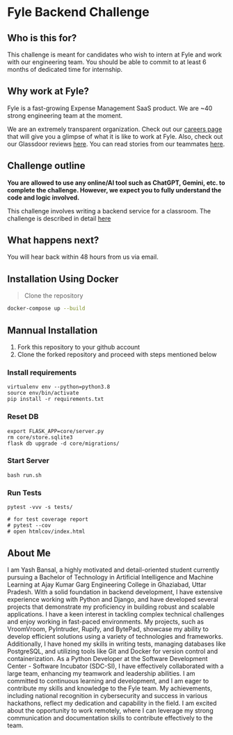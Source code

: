 # Fyle Backend Challenge

## Who is this for?

This challenge is meant for candidates who wish to intern at Fyle and work with our engineering team. You should be able to commit to at least 6 months of dedicated time for internship.

## Why work at Fyle?

Fyle is a fast-growing Expense Management SaaS product. We are ~40 strong engineering team at the moment. 

We are an extremely transparent organization. Check out our [careers page](https://careers.fylehq.com) that will give you a glimpse of what it is like to work at Fyle. Also, check out our Glassdoor reviews [here](https://www.glassdoor.co.in/Reviews/Fyle-Reviews-E1723235.htm). You can read stories from our teammates [here](https://stories.fylehq.com).


## Challenge outline

**You are allowed to use any online/AI tool such as ChatGPT, Gemini, etc. to complete the challenge. However, we expect you to fully understand the code and logic involved.**

This challenge involves writing a backend service for a classroom. The challenge is described in detail [here](./Application.md)


## What happens next?

You will hear back within 48 hours from us via email. 

## Installation Using Docker

> Clone the repository

```bash
docker-compose up --build
```

## Mannual Installation

1. Fork this repository to your github account
2. Clone the forked repository and proceed with steps mentioned below

### Install requirements

```
virtualenv env --python=python3.8
source env/bin/activate
pip install -r requirements.txt
```

### Reset DB

```
export FLASK_APP=core/server.py
rm core/store.sqlite3
flask db upgrade -d core/migrations/
```
### Start Server

```
bash run.sh
```
### Run Tests

```
pytest -vvv -s tests/

# for test coverage report
# pytest --cov
# open htmlcov/index.html
```

## About Me

I am Yash Bansal, a highly motivated and detail-oriented student currently pursuing a Bachelor of Technology in Artificial Intelligence and Machine Learning at Ajay Kumar Garg Engineering College in Ghaziabad, Uttar Pradesh. With a solid foundation in backend development, I have extensive experience working with Python and Django, and have developed several projects that demonstrate my proficiency in building robust and scalable applications. I have a keen interest in tackling complex technical challenges and enjoy working in fast-paced environments. My projects, such as VroomVroom, PyIntruder, Rupify, and BytePad, showcase my ability to develop efficient solutions using a variety of technologies and frameworks. Additionally, I have honed my skills in writing tests, managing databases like PostgreSQL, and utilizing tools like Git and Docker for version control and containerization. As a Python Developer at the Software Development Center - Software Incubator (SDC-SI), I have effectively collaborated with a large team, enhancing my teamwork and leadership abilities. I am committed to continuous learning and development, and I am eager to contribute my skills and knowledge to the Fyle team. My achievements, including national recognition in cybersecurity and success in various hackathons, reflect my dedication and capability in the field. I am excited about the opportunity to work remotely, where I can leverage my strong communication and documentation skills to contribute effectively to the team.
